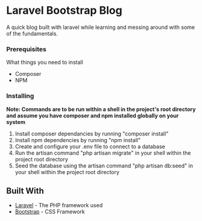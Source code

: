 # Laravel Bootstrap Blog

A quick blog built with laravel while learning and messing around with some of the fundamentals.

### Prerequisites

What things you need to install

- Composer
- NPM

### Installing

**Note: Commands are to be run within a shell in the project's root directory and assume you have composer and npm installed globally on your system**
1. Install composer dependancies by running "composer install"
2. Install npm dependencies by running "npm install"
3. Create and configure your .env file to connect to a database
4. Run the artisan command "php artisan migrate" in your shell within the project root directory
5. Seed the database using the artisan command "php artisan  db:seed" in your shell within the project root directory

## Built With

* [Laravel](https://laravel.com/) - The PHP framework used
* [Bootstrap](http://getbootstrap.com/) - CSS Framework

